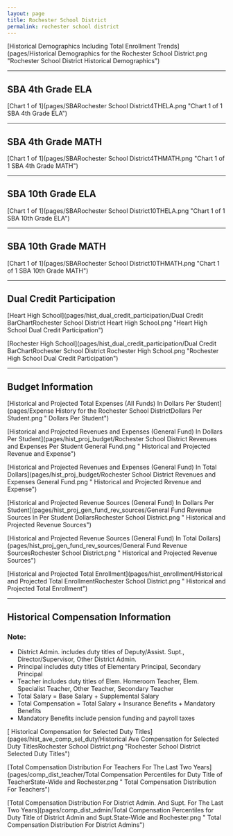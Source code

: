 ```yaml
---
layout: page
title: Rochester School District
permalink: rochester school district
---
```



[Historical Demographics Including Total Enrollment Trends](pages/Historical Demographics for the Rochester School District.png "Rochester School District Historical Demographics")

___

## SBA 4th Grade ELA

[Chart 1 of 1](pages/SBARochester School District4THELA.png "Chart 1 of 1 SBA 4th Grade ELA")


___

## SBA 4th Grade MATH

[Chart 1 of 1](pages/SBARochester School District4THMATH.png "Chart 1 of 1 SBA 4th Grade MATH")


___

## SBA 10th Grade ELA

[Chart 1 of 1](pages/SBARochester School District10THELA.png "Chart 1 of 1 SBA 10th Grade ELA")


___

## SBA 10th Grade MATH

[Chart 1 of 1](pages/SBARochester School District10THMATH.png "Chart 1 of 1 SBA 10th Grade MATH")


___

## Dual Credit Participation

[Heart High School](pages/hist_dual_credit_participation/Dual Credit BarChartRochester School District Heart High School.png "Heart High School Dual Credit Participation")

[Rochester High School](pages/hist_dual_credit_participation/Dual Credit BarChartRochester School District Rochester High School.png "Rochester High School Dual Credit Participation")


___

## Budget Information

[Historical and Projected Total Expenses (All Funds) In Dollars Per Student](pages/Expense History for the Rochester School DistrictDollars Per Student.png " Dollars Per Student")

[Historical and Projected Revenues and Expenses (General Fund) In Dollars Per Student](pages/hist_proj_budget/Rochester School District Revenues and Expenses Per Student General Fund.png " Historical and Projected Revenue and Expense")

[Historical and Projected Revenues and Expenses (General Fund) In Total Dollars](pages/hist_proj_budget/Rochester School District Revenues and Expenses General Fund.png " Historical and Projected Revenue and Expense")

[Historical and Projected Revenue Sources (General Fund) In Dollars Per Student](pages/hist_proj_gen_fund_rev_sources/General Fund Revenue Sources In Per Student DollarsRochester School District.png " Historical and Projected Revenue Sources")

[Historical and Projected Revenue Sources (General Fund) In Total Dollars](pages/hist_proj_gen_fund_rev_sources/General Fund Revenue SourcesRochester School District.png " Historical and Projected Revenue Sources")

[Historical and Projected Total Enrollment](pages/hist_enrollment/Historical and Projected Total EnrollmentRochester School District.png " Historical and Projected Total Enrollment")


___

## Historical Compensation Information
### Note:
- District Admin. includes duty titles of Deputy/Assist. Supt., Director/Supervisor, Other District Admin.
- Principal includes duty titles of Elementary Principal, Secondary Principal
- Teacher includes duty titles of Elem. Homeroom Teacher, Elem. Specialist Teacher, Other Teacher, Secondary Teacher
- Total Salary = Base Salary + Supplemental Salary
- Total Compensation = Total Salary + Insurance Benefits + Mandatory Benefits
- Mandatory Benefits include pension funding and payroll taxes

[ Historical Compensation for Selected Duty Titles](pages/hist_ave_comp_sel_duty/Historical Ave Compensation for Selected Duty TitlesRochester School District.png "Rochester School District Selected Duty Titles")

[Total Compensation Distribution For Teachers For The Last Two Years](pages/comp_dist_teacher/Total Compensation Percentiles for Duty Title of TeacherState-Wide and Rochester.png " Total Compensation Distribution For Teachers")

[Total Compensation Distribution For District Admin. And Supt. For The Last Two Years](pages/comp_dist_admin/Total Compensation Percentiles for Duty Title of District Admin and Supt.State-Wide and Rochester.png " Total Compensation Distribution For District Admins")

